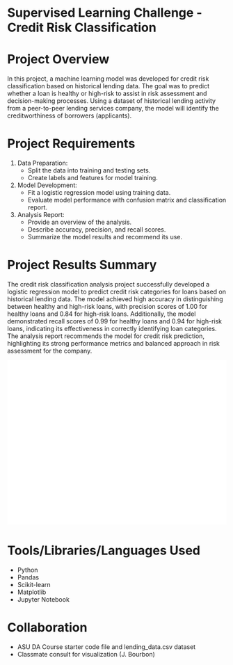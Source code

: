 # Supervised Learning Challenge - Credit Risk Classification

# Project Overview

In this project, a machine learning model was developed for credit risk classification based on historical lending data. The goal was to predict whether a loan is healthy or high-risk to assist in risk assessment and decision-making processes. Using a dataset of historical lending activity from a peer-to-peer lending services company, the model will identify the creditworthiness of borrowers (applicants).

# Project Requirements

1. Data Preparation:
    * Split the data into training and testing sets.
    * Create labels and features for model training.
2. Model Development:
    * Fit a logistic regression model using training data.
    * Evaluate model performance with confusion matrix and classification report.
3. Analysis Report:
    * Provide an overview of the analysis.
    * Describe accuracy, precision, and recall scores.
    * Summarize the model results and recommend its use.
  
# Project Results Summary

The credit risk classification analysis project successfully developed a logistic regression model to predict credit risk categories for loans based on historical lending data. The model achieved high accuracy in distinguishing between healthy and high-risk loans, with precision scores of 1.00 for healthy loans and 0.84 for high-risk loans. Additionally, the model demonstrated recall scores of 0.99 for healthy loans and 0.94 for high-risk loans, indicating its effectiveness in correctly identifying loan categories. The analysis report recommends the model for credit risk prediction, highlighting its strong performance metrics and balanced approach in risk assessment for the company.

![Confusion Matrix](heatmap_figure.png)
  
# Tools/Libraries/Languages Used
* Python
* Pandas
* Scikit-learn
* Matplotlib
* Jupyter Notebook

# Collaboration
* ASU DA Course starter code file and lending_data.csv dataset
* Classmate consult for visualization (J. Bourbon) 